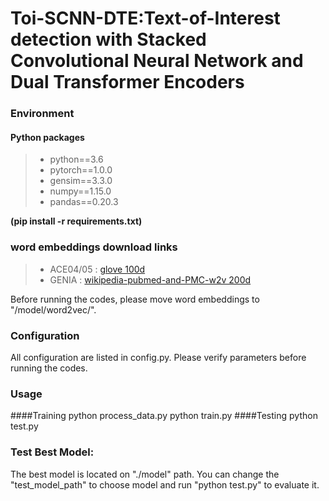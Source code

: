 # Toi-SCNN-DTE:Text-of-Interest detection with Stacked Convolutional Neural Network and Dual Transformer Encoders

### Environment
#### Python packages
>- python==3.6
>- pytorch==1.0.0
>- gensim==3.3.0
>- numpy==1.15.0
>- pandas==0.20.3

**(pip install -r requirements.txt)**
### word embeddings download links
>- ACE04/05 : [glove 100d](https://drive.google.com/open?id=1qDmFF0bUKHt5GpANj7jCUmDXgq50QJKw)
>- GENIA : [wikipedia-pubmed-and-PMC-w2v 200d](http://evexdb.org/pmresources/vec-space-models/wikipedia-pubmed-and-PMC-w2v.bin)

Before running the codes, please move word embeddings to "/model/word2vec/".

### Configuration
All configuration are listed in config.py. Please verify parameters before running the codes.
### Usage
####Training
python process_data.py
python train.py 
####Testing
python test.py
### Test Best Model:
The best model is located on "./model" path. You can change the "test_model_path" to choose model and run
"python test.py" to evaluate it.
